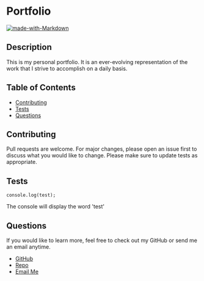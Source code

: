 # Portfolio

[![made-with-Markdown](https://img.shields.io/badge/Made%20with-Markdown-1f425f.svg)](http://commonmark.org)

## Description

This is my personal portfolio. It is an ever-evolving representation of the work that I strive to accomplish on a daily basis.

## Table of Contents

- [Contributing](#contributing)
- [Tests](#tests)
- [Questions](#tests)

## Contributing

Pull requests are welcome. For major changes, please open an issue first to discuss what you would like to change.
Please make sure to update tests as appropriate.

## Tests

```
console.log(test);
```

The console will display the word 'test'

## Questions

If you would like to learn more, feel free to check out my GitHub or send me an email anytime.

- [GitHub](https://github.com/crowe828)
- [Repo](https://github.com/Crowe828/crowe828.github.io)
- [Email Me](mailto:crowe828@gmail.com?subject=Nice%20README%20Generator%20Dude)
